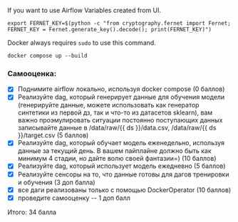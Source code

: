If you want to use Airflow Variables created from UI.
~~~
export FERNET_KEY=$(python -c "from cryptography.fernet import Fernet; FERNET_KEY = Fernet.generate_key().decode(); print(FERNET_KEY)")
~~~

Docker always requires `sudo` to use this command.
~~~
docker compose up --build
~~~

### Самооценка:
- [X] Поднимите airflow локально, используя docker compose (0 баллов)
- [X] Реализуйте dag, который генерирует данные для обучения модели (генерируйте данные, можете использовать как генератор синтетики из первой дз, так и что-то из датасетов sklearn), вам важно проэмулировать ситуации постоянно поступающих данных записывайте данные в /data/raw/{{ ds }}/data.csv, /data/raw/{{ ds }}/target.csv  (5 баллов)
- [X] Реализуйте dag, который обучает модель еженедельно, используя данные за текущий день. В вашем пайплайне должно быть как минимум 4 стадии, но дайте волю своей фантазии=) (10 баллов)
- [X] Реализуйте dag, который использует модель ежедневно (5 баллов)
- [X] Реализуйте сенсоры на то, что данные готовы для дагов тренировки и обучения (3 доп балла)
- [X] все даги реализованы только с помощью DockerOperator (10 баллов)
- [X] проведите самооценку -- 1 доп балл

Итого: 34 балла
